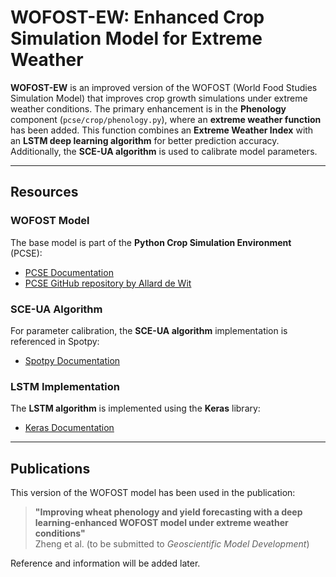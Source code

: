 # WOFOST-EW: Enhanced Crop Simulation Model for Extreme Weather

**WOFOST-EW** is an improved version of the WOFOST (World Food Studies Simulation Model) that improves crop growth simulations under extreme weather conditions. The primary enhancement is in the **Phenology** component (`pcse/crop/phenology.py`), where an **extreme weather function** has been added. This function combines an **Extreme Weather Index** with an **LSTM deep learning algorithm** for better prediction accuracy. Additionally, the **SCE-UA algorithm** is used to calibrate model parameters.

---

## Resources

### WOFOST Model
The base model is part of the **Python Crop Simulation Environment** (PCSE):
- [PCSE Documentation](https://pcse.readthedocs.io/en/stable/)
- [PCSE GitHub repository by Allard de Wit](https://github.com/ajwdewit/pcse.git)

### SCE-UA Algorithm
For parameter calibration, the **SCE-UA algorithm** implementation is referenced in Spotpy:
- [Spotpy Documentation](https://spotpy.readthedocs.io/en/latest/)

### LSTM Implementation
The **LSTM algorithm** is implemented using the **Keras** library:
- [Keras Documentation](https://keras.io/)

---

## Publications

This version of the WOFOST model has been used in the publication:  

> **"Improving wheat phenology and yield forecasting with a deep learning-enhanced WOFOST model under extreme weather conditions"**  
> Zheng et al. (to be submitted to *Geoscientific Model Development*)

Reference and information will be added later.
